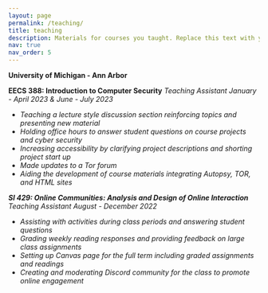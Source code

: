 ```yaml
---
layout: page
permalink: /teaching/
title: teaching
description: Materials for courses you taught. Replace this text with your description.
nav: true
nav_order: 5
---
```


**University of Michigan - Ann Arbor**

**EECS 388: Introduction to Computer Security**
<i> Teaching Assistant January - April 2023 & June - July 2023 <i>
<ul>
  <li>Teaching a lecture style discussion section reinforcing topics and presenting new material</li>
  <li>Holding office hours to answer student questions on course projects and cyber security</li>
  <li>Increasing accessibility by clarifying project descriptions and shorting project start up</li>
  <li>Made updates to a Tor forum</li>
  <li>Aiding the development of course materials integrating Autopsy, TOR, and HTML sites</li>
</ul>


**SI 429: Online Communities: Analysis and Design of Online Interaction**
<i> Teaching Assistant August - December 2022 <i>
<ul>
  <li>Assisting with activities during class periods and answering student questions</li>
  <li>Grading weekly reading responses and providing feedback on large class assignments</li>
  <li>Setting up Canvas page for the full term including graded assignments and readings</li>
  <li>Creating and moderating Discord community for the class to promote online engagement</li>
</ul>






